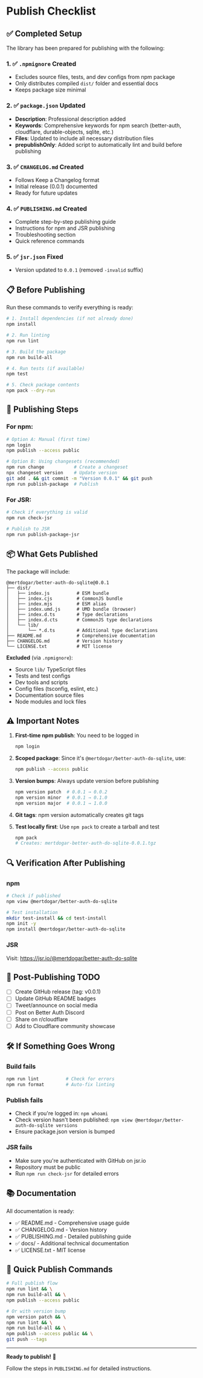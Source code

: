 # Publish Checklist

## ✅ Completed Setup

The library has been prepared for publishing with the following:

### 1. ✅ `.npmignore` Created

- Excludes source files, tests, and dev configs from npm package
- Only distributes compiled `dist/` folder and essential docs
- Keeps package size minimal

### 2. ✅ `package.json` Updated

- **Description**: Professional description added
- **Keywords**: Comprehensive keywords for npm search (better-auth, cloudflare, durable-objects, sqlite, etc.)
- **Files**: Updated to include all necessary distribution files
- **prepublishOnly**: Added script to automatically lint and build before publishing

### 3. ✅ `CHANGELOG.md` Created

- Follows Keep a Changelog format
- Initial release (0.0.1) documented
- Ready for future updates

### 4. ✅ `PUBLISHING.md` Created

- Complete step-by-step publishing guide
- Instructions for npm and JSR publishing
- Troubleshooting section
- Quick reference commands

### 5. ✅ `jsr.json` Fixed

- Version updated to `0.0.1` (removed `-invalid` suffix)

## 📋 Before Publishing

Run these commands to verify everything is ready:

```bash
# 1. Install dependencies (if not already done)
npm install

# 2. Run linting
npm run lint

# 3. Build the package
npm run build-all

# 4. Run tests (if available)
npm test

# 5. Check package contents
npm pack --dry-run
```

## 🚀 Publishing Steps

### For npm:

```bash
# Option A: Manual (first time)
npm login
npm publish --access public

# Option B: Using changesets (recommended)
npm run change           # Create a changeset
npx changeset version    # Update version
git add . && git commit -m "Version 0.0.1" && git push
npm run publish-package  # Publish
```

### For JSR:

```bash
# Check if everything is valid
npm run check-jsr

# Publish to JSR
npm run publish-package-jsr
```

## 📦 What Gets Published

The package will include:

```
@mertdogar/better-auth-do-sqlite@0.0.1
├── dist/
│   ├── index.js          # ESM bundle
│   ├── index.cjs         # CommonJS bundle
│   ├── index.mjs         # ESM alias
│   ├── index.umd.js      # UMD bundle (browser)
│   ├── index.d.ts        # Type declarations
│   ├── index.d.cts       # CommonJS type declarations
│   └── lib/
│       └── *.d.ts        # Additional type declarations
├── README.md             # Comprehensive documentation
├── CHANGELOG.md          # Version history
└── LICENSE.txt           # MIT license
```

**Excluded** (via `.npmignore`):

- Source `lib/` TypeScript files
- Tests and test configs
- Dev tools and scripts
- Config files (tsconfig, eslint, etc.)
- Documentation source files
- Node modules and lock files

## ⚠️ Important Notes

1. **First-time npm publish**: You need to be logged in

   ```bash
   npm login
   ```

2. **Scoped package**: Since it's `@mertdogar/better-auth-do-sqlite`, use:

   ```bash
   npm publish --access public
   ```

3. **Version bumps**: Always update version before publishing

   ```bash
   npm version patch  # 0.0.1 → 0.0.2
   npm version minor  # 0.0.1 → 0.1.0
   npm version major  # 0.0.1 → 1.0.0
   ```

4. **Git tags**: npm version automatically creates git tags

5. **Test locally first**: Use `npm pack` to create a tarball and test
   ```bash
   npm pack
   # Creates: mertdogar-better-auth-do-sqlite-0.0.1.tgz
   ```

## 🔍 Verification After Publishing

### npm

```bash
# Check if published
npm view @mertdogar/better-auth-do-sqlite

# Test installation
mkdir test-install && cd test-install
npm init -y
npm install @mertdogar/better-auth-do-sqlite
```

### JSR

Visit: https://jsr.io/@mertdogar/better-auth-do-sqlite

## 📝 Post-Publishing TODO

- [ ] Create GitHub release (tag: v0.0.1)
- [ ] Update GitHub README badges
- [ ] Tweet/announce on social media
- [ ] Post on Better Auth Discord
- [ ] Share on r/cloudflare
- [ ] Add to Cloudflare community showcase

## 🛠️ If Something Goes Wrong

### Build fails

```bash
npm run lint          # Check for errors
npm run format        # Auto-fix linting
```

### Publish fails

- Check if you're logged in: `npm whoami`
- Check version hasn't been published: `npm view @mertdogar/better-auth-do-sqlite versions`
- Ensure package.json version is bumped

### JSR fails

- Make sure you're authenticated with GitHub on jsr.io
- Repository must be public
- Run `npm run check-jsr` for detailed errors

## 📚 Documentation

All documentation is ready:

- ✅ README.md - Comprehensive usage guide
- ✅ CHANGELOG.md - Version history
- ✅ PUBLISHING.md - Detailed publishing guide
- ✅ docs/ - Additional technical documentation
- ✅ LICENSE.txt - MIT license

## 🎯 Quick Publish Commands

```bash
# Full publish flow
npm run lint && \
npm run build-all && \
npm publish --access public

# Or with version bump
npm version patch && \
npm run lint && \
npm run build-all && \
npm publish --access public && \
git push --tags
```

---

**Ready to publish!** 🚀

Follow the steps in `PUBLISHING.md` for detailed instructions.
